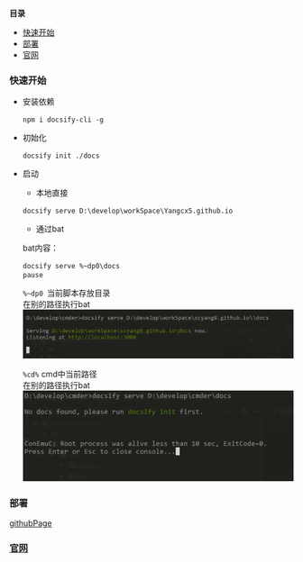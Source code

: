 <!-- START doctoc generated TOC please keep comment here to allow auto update -->
<!-- DON'T EDIT THIS SECTION, INSTEAD RE-RUN doctoc TO UPDATE -->
**目录**

- [快速开始](#%E5%BF%AB%E9%80%9F%E5%BC%80%E5%A7%8B)
- [部署](#%E9%83%A8%E7%BD%B2)
- [官网](#%E5%AE%98%E7%BD%91)

<!-- END doctoc generated TOC please keep comment here to allow auto update -->

### 快速开始
  - 安装依赖 
      ```
      npm i docsify-cli -g
      ```
  - 初始化
    ``` 
    docsify init ./docs
    ```
  - 启动
    - 本地直接
    ```
    docsify serve D:\develop\workSpace\Yangcx5.github.io
    ```
    - 通过bat
    
    bat内容：
    ```
    docsify serve %~dp0\docs
    pause
    ```
    `%~dp0 `当前脚本存放目录  
    在别的路径执行bat
    ![](../../../file/img/20190818123120.png)  
    
    `%cd%` cmd中当前路径  
    在别的路径执行bat  
    ![](../../../file/img/20190818123105.png)
    
### 部署
   [githubPage](https://docsify.js.org/#/deploy)
    
### [官网](https://docsify.js.org/#/quickstart)